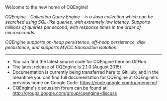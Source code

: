 Welcome to the new home of CQEngine!

*CQEngine – Collection Query Engine – is a Java collection which can be searched using SQL-like queries, with extremely low latency. Supports millions of queries per second, with response times in the order of microseconds.*

*CQEngine supports on-heap persistence, off-heap persistence, disk persistence, and supports MVCC transaction isolation.*

---
* You can find the latest source code for CQEngine here on GitHub.
* The latest release of CQEngine is 2.1.0 (August 2015).
* Documentation is currently being transferred here to GitHub; and in the meantime you can find full documentation for CQEngine at CQEngine's previous home on Google Code: https://code.google.com/p/cqengine/
* CQEngine's discussion forum can be found at: http://groups.google.com/group/cqengine-discuss
